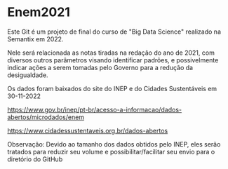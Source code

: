 # Enem2021

Este Git é um projeto de final do curso de "Big Data Science" realizado na Semantix em 2022.

Nele será relacionada as notas tiradas na redação do ano de 2021, com diversos outros parâmetros visando identificar padrões, e possivelmente indicar ações a serem tomadas pelo Governo para a redução da desigualdade.



Os dados foram baixados do site do INEP e do Cidades Sustentáveis em 30-11-2022

https://www.gov.br/inep/pt-br/acesso-a-informacao/dados-abertos/microdados/enem

https://www.cidadessustentaveis.org.br/dados-abertos
 

Observação: Devido ao tamanho dos dados obtidos pelo INEP, eles serão tratados para reduzir seu volume e possibilitar/facilitar seu envio para o diretório do GitHub